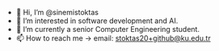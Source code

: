 - 👋 Hi, I’m @sinemistoktas
- 👀 I’m interested in software development and AI.
- 🌱 I’m currently a senior Computer Engineering student.
- 📫 How to reach me -> email: stoktas20+github@ku.edu.tr
